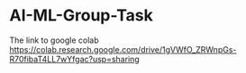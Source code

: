 # AI-ML-Group-Task
The link to google colab
https://colab.research.google.com/drive/1gVWfO_ZRWnpGs-R70fibaT4LL7wYfgac?usp=sharing
